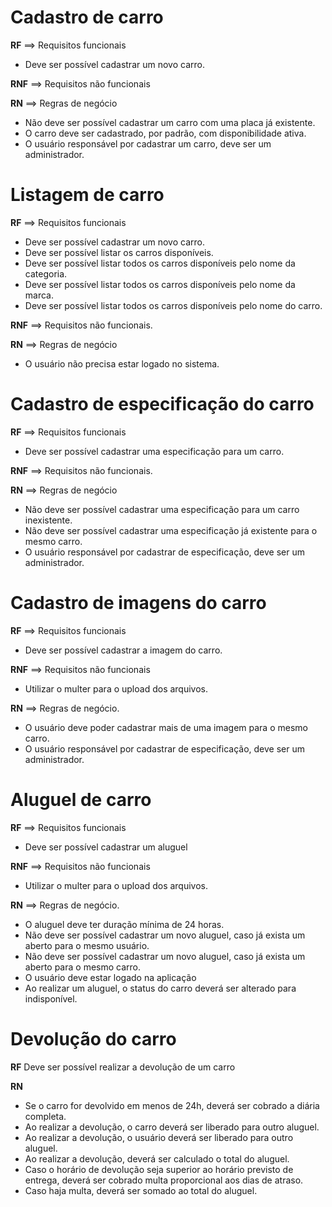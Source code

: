 # Cadastro de carro

**RF** ==> Requisitos funcionais

- Deve ser possível cadastrar um novo carro.

**RNF** ==> Requisitos não funcionais


**RN** ==> Regras de negócio

- Não deve ser possível cadastrar um carro com uma placa já existente.
- O carro deve ser cadastrado, por padrão, com disponibilidade ativa.
- O usuário responsável por cadastrar um carro, deve ser um administrador.

# Listagem de carro

**RF** ==> Requisitos funcionais

- Deve ser possível cadastrar um novo carro.
- Deve ser possível listar os carros disponíveis.
- Deve ser possível listar todos os carros disponíveis pelo nome da categoria.
- Deve ser possível listar todos os carros disponíveis pelo nome da marca.
- Deve ser possível listar todos os carros disponíveis pelo nome do carro.

**RNF** ==> Requisitos não funcionais.


**RN** ==> Regras de negócio
- O usuário não precisa estar logado no sistema.

# Cadastro de especificação do carro

**RF** ==> Requisitos funcionais

- Deve ser possível cadastrar uma especificação para um carro.

**RNF** ==> Requisitos não funcionais.


**RN** ==> Regras de negócio

- Não deve ser possível cadastrar uma especificação para um carro inexistente.
- Não deve ser possível cadastrar uma especificação já existente para o mesmo carro.
- O usuário responsável por cadastrar de especificação, deve ser um administrador.

# Cadastro de imagens do carro

**RF** ==> Requisitos funcionais

- Deve ser possível cadastrar a imagem do carro.

**RNF** ==> Requisitos não funcionais

- Utilizar o multer para o upload dos arquivos.

**RN** ==> Regras de negócio.

- O usuário deve poder cadastrar mais de uma imagem para o mesmo carro.
- O usuário responsável por cadastrar de especificação, deve ser um administrador.

# Aluguel de carro

**RF** ==> Requisitos funcionais

- Deve ser possível cadastrar um aluguel

**RNF** ==> Requisitos não funcionais

- Utilizar o multer para o upload dos arquivos.

**RN** ==> Regras de negócio.

- O aluguel deve ter duração mínima de 24 horas.
- Não deve ser possível cadastrar um novo aluguel, caso já exista um aberto para o mesmo usuário.
- Não deve ser possível cadastrar um novo aluguel, caso já exista um aberto para o mesmo carro.
- O usuário deve estar logado na aplicação
- Ao realizar um aluguel, o status do carro deverá ser alterado para indisponível.

# Devolução do carro

**RF**
Deve ser possível realizar a devolução de um carro

**RN**
- Se o carro for devolvido em menos de 24h, deverá ser cobrado a diária completa.
- Ao realizar a devolução, o carro deverá ser liberado para outro aluguel.
- Ao realizar a devolução, o usuário deverá ser liberado para outro aluguel.
- Ao realizar a devolução, deverá ser calculado o total do aluguel.
- Caso o horário de devolução seja superior ao horário previsto de entrega, deverá ser cobrado multa proporcional aos dias de atraso.
- Caso haja multa, deverá ser somado ao total do aluguel.